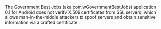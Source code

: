 The Government Best Jobs (aka com.wGovernmentBestJobs) application 0.1 for Android does not verify X.509 certificates from SSL servers, which allows man-in-the-middle attackers to spoof servers and obtain sensitive information via a crafted certificate.